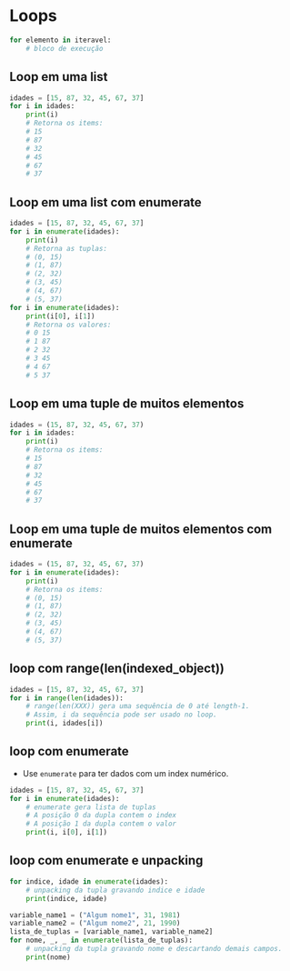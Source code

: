 # Loops
```python
for elemento in iteravel:
    # bloco de execução
```  

## Loop em uma list
```python
idades = [15, 87, 32, 45, 67, 37]
for i in idades:
    print(i)
    # Retorna os items:
    # 15
    # 87
    # 32
    # 45
    # 67
    # 37
``` 

## Loop em uma list com enumerate
```python
idades = [15, 87, 32, 45, 67, 37]
for i in enumerate(idades):
    print(i)
    # Retorna as tuplas:
    # (0, 15)
    # (1, 87)
    # (2, 32)
    # (3, 45)
    # (4, 67)
    # (5, 37)
for i in enumerate(idades):
    print(i[0], i[1])
    # Retorna os valores:
    # 0 15
    # 1 87
    # 2 32
    # 3 45
    # 4 67
    # 5 37
``` 

## Loop em uma tuple de muitos elementos
```python
idades = (15, 87, 32, 45, 67, 37)
for i in idades:
    print(i)
    # Retorna os items:
    # 15
    # 87
    # 32
    # 45
    # 67
    # 37
``` 

## Loop em uma tuple de muitos elementos com enumerate
```python
idades = (15, 87, 32, 45, 67, 37)
for i in enumerate(idades):
    print(i)
    # Retorna os items:
    # (0, 15)
    # (1, 87)
    # (2, 32)
    # (3, 45)
    # (4, 67)
    # (5, 37)
``` 

## loop com range(len(indexed_object))
```python
idades = [15, 87, 32, 45, 67, 37]
for i in range(len(idades)):
    # range(len(XXX)) gera uma sequência de 0 até length-1. 
    # Assim, i da sequência pode ser usado no loop.
    print(i, idades[i])

``` 

## loop com enumerate
- Use `enumerate` para ter dados com um index numérico.
```python
idades = [15, 87, 32, 45, 67, 37]
for i in enumerate(idades):
    # enumerate gera lista de tuplas
    # A posição 0 da dupla contem o index
    # A posição 1 da dupla contem o valor
    print(i, i[0], i[1])
```

## loop com enumerate e unpacking
```python
for indice, idade in enumerate(idades): 
    # unpacking da tupla gravando indice e idade
    print(indice, idade)

variable_name1 = ("Algum nome1", 31, 1981)
variable_name2 = ("Algum nome2", 21, 1990)
lista_de_tuplas = [variable_name1, variable_name2]
for nome, _, _ in enumerate(lista_de_tuplas): 
    # unpacking da tupla gravando nome e descartando demais campos.
    print(nome)
``` 